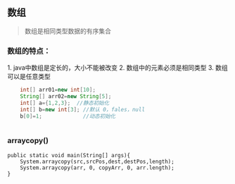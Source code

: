 ## 数组

> 数组是相同类型数据的有序集合

<h3> 数组的特点：</h3>
1. java中数组是定长的，大小不能被改变
2. 数组中的元素必须是相同类型
3. 数组可以是任意类型

```java
	int[] arr01=new int[10];  
	String[] arr02=new String[5];
	int[] a={1,2,3};  //静态初始化
	int[] b=new int[3];	//默认 0，fales，null
	b[0]=1;				//动态初始化
	
```


<h3> arraycopy()</h3>

    public static void main(String[] args){
		System.arraycopy(src,srcPos,dest,destPos,length);
		System.arraycopy(arr, 0, copyArr, 0, arr.length);
	}